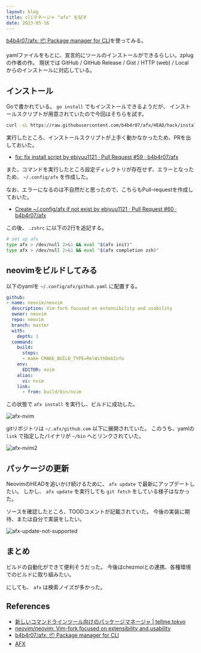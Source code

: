 ```yaml
---
layout: blog
title: cliマネージャ "afx" を試す
date: 2023-05-16
---
```



[b4b4r07/afx: 📦 Package manager for CLI](https://github.com/b4b4r07/afx/)を使ってみる。

yamlファイルをもとに、宣言的にツールのインストールができるらしい。zplugの作者の作。
現状では GitHub / GitHub Release / Gist / HTTP (web) / Local からのインストールに対応している。


## インストール

Goで書かれている。 `go install` でもインストールできるようだが、
インストールスクリプトが用意されていたので今回はそちらを試す。

```sh
curl -sL https://raw.githubusercontent.com/b4b4r07/afx/HEAD/hack/install | bash

```

実行したところ、インストールスクリプトが上手く動かなかったため、PRを出しておいた。

- [fix: fix install script by ebiyuu1121 · Pull Request \#59 · b4b4r07/afx](https://github.com/b4b4r07/afx/pull/59)

また、コマンドを実行したところ設定ディレクトリが存在せず、エラーとなったため、 `~/.config/afx` を作成した。

なお、エラーになるのは不自然だと思ったので、こちらもPull-requestを作成しておいた。

- [Create ~/\.config/afx if not exist by ebiyuu1121 · Pull Request \#60 · b4b4r07/afx](https://github.com/b4b4r07/afx/pull/60)

この後、 `.zshrc` に以下の2行を追記する。

```sh
# set up afx
type afx > /dev/null 2>&1 && eval "$(afx init)"
type afx > /dev/null 2>&1 && eval "$(afx completion zsh)"
```



## neovimをビルドしてみる

以下のyamlを `~/.config/afx/github.yaml` に配置する。


```yaml
github:
- name: neovim/neovim
  description: Vim-fork focused on extensibility and usability
  owner: neovim
  repo: neovim
  branch: master
  with:
    depth: 1
  command:
    build:
      steps:
      - make CMAKE_BUILD_TYPE=RelWithDebInfo
    env:
      EDITOR: nvim
    alias:
      vi: nvim
    link:
      - from: build/bin/nvim
```

この状態で `afx install` を実行し、ビルドに成功した。


![afx-nvim](../img/afx-nvim.png)

gitリポジトリは `~/.afx/github.com` 以下に展開されていた。
このうち、yamlの `link` で指定したバイナリが `~/bin` へとリンクされていた。


![afx-nvim2](../img/afx-nvim2.png)

## パッケージの更新

NeovimのHEADを追いかけ続けるために、 `afx update` で最新にアップデートしたい。
しかし、 `afx update` を実行しても `git fetch` をしている様子はなかった。

ソースを確認したところ、TOODコメントが記載されていた。
今後の実装に期待、または自分で実装をしたい。

![afx-update-not-supported](../img/afx-update-not-supported.png)


## まとめ

ビルドの自動化ができて便利そうだった。
今後はchezmoiとの連携、各種環境でのビルドに取り組みたい。

にしても、 `afx` は検索ノイズが多かった。

## References

- [新しいコマンドラインツール向けのパッケージマネージャ \| tellme\.tokyo](https://tellme.tokyo/post/2022/03/02/package-manager-for-cli/)
- [neovim/neovim: Vim\-fork focused on extensibility and usability](https://github.com/neovim/neovim)
- [b4b4r07/afx: 📦 Package manager for CLI](https://github.com/b4b4r07/afx)
- [AFX](https://babarot.me/afx/)
